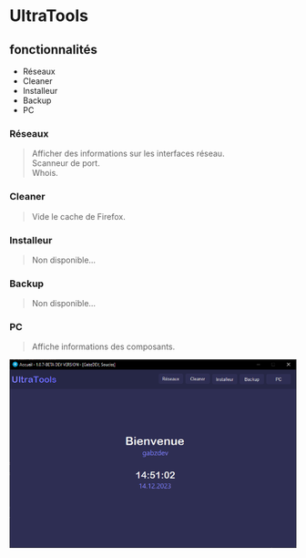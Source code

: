 # UltraTools

## fonctionnalités
- Réseaux
- Cleaner
- Installeur
- Backup
- PC

### Réseaux
> Afficher des informations sur les interfaces réseau.<br>
> Scanneur de port.<br>
> Whois.
### Cleaner
> Vide le cache de Firefox.
### Installeur
> Non disponible...
### Backup
> Non disponible...
### PC
> Affiche informations des composants.

![image](UltraTools2-1.png)